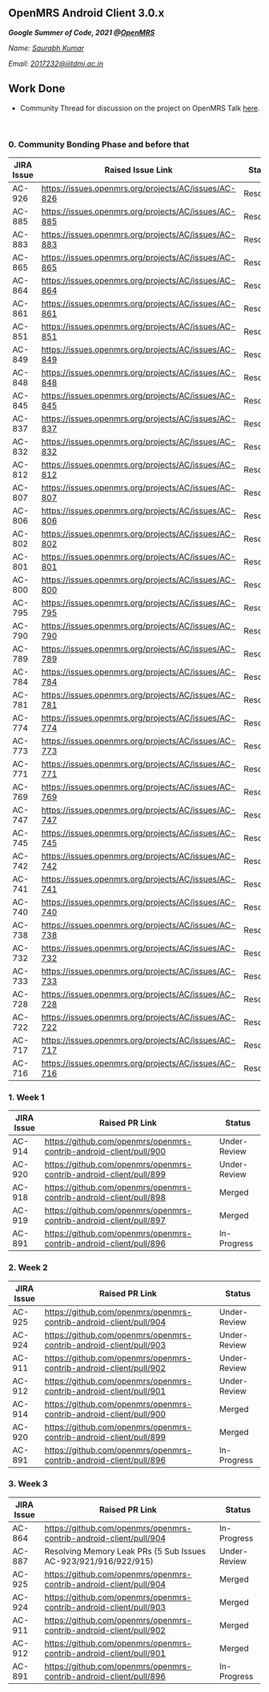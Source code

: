 OpenMRS Android Client 3.0.x
------------------------------------------

***Google Summer of Code, 2021 @[OpenMRS](https://github.com/openmrs)***

*Name: [Saurabh Kumar](https://github.com/LuGO0)*

*Email: 2017232@iiitdmj.ac.in*

## Work Done

* Community Thread for discussion on the project on OpenMRS Talk [here](https://talk.openmrs.org/t/making-openmrs-android-client-easily-customizable/31799).

<br>

### 0. Community Bonding Phase and before that


|    JIRA Issue     |      Raised Issue Link    |      Status        |
|-------------------|---------------------------|--------------------|
|AC-926|https://issues.openmrs.org/projects/AC/issues/AC-826|Resolved|
|AC-885|https://issues.openmrs.org/projects/AC/issues/AC-885|Resolved|
|AC-883|https://issues.openmrs.org/projects/AC/issues/AC-883|Resolved|
|AC-865|https://issues.openmrs.org/projects/AC/issues/AC-865|Resolved|
|AC-864|https://issues.openmrs.org/projects/AC/issues/AC-864|Resolved|
|AC-861|https://issues.openmrs.org/projects/AC/issues/AC-861|Resolved|
|AC-851|https://issues.openmrs.org/projects/AC/issues/AC-851|Resolved|
|AC-849|https://issues.openmrs.org/projects/AC/issues/AC-849|Resolved|
|AC-848|https://issues.openmrs.org/projects/AC/issues/AC-848|Resolved|
|AC-845|https://issues.openmrs.org/projects/AC/issues/AC-845|Resolved|
|AC-837|https://issues.openmrs.org/projects/AC/issues/AC-837|Resolved|
|AC-832|https://issues.openmrs.org/projects/AC/issues/AC-832|Resolved|
|AC-812|https://issues.openmrs.org/projects/AC/issues/AC-812|Resolved|
|AC-807|https://issues.openmrs.org/projects/AC/issues/AC-807|Resolved|
|AC-806|https://issues.openmrs.org/projects/AC/issues/AC-806|Resolved|
|AC-802|https://issues.openmrs.org/projects/AC/issues/AC-802|Resolved|
|AC-801|https://issues.openmrs.org/projects/AC/issues/AC-801|Resolved|
|AC-800|https://issues.openmrs.org/projects/AC/issues/AC-800|Resolved|
|AC-795|https://issues.openmrs.org/projects/AC/issues/AC-795|Resolved|
|AC-790|https://issues.openmrs.org/projects/AC/issues/AC-790|Resolved|
|AC-789|https://issues.openmrs.org/projects/AC/issues/AC-789|Resolved|
|AC-784|https://issues.openmrs.org/projects/AC/issues/AC-784|Resolved|
|AC-781|https://issues.openmrs.org/projects/AC/issues/AC-781|Resolved|
|AC-774|https://issues.openmrs.org/projects/AC/issues/AC-774|Resolved|
|AC-773|https://issues.openmrs.org/projects/AC/issues/AC-773|Resolved|
|AC-771|https://issues.openmrs.org/projects/AC/issues/AC-771|Resolved|
|AC-769|https://issues.openmrs.org/projects/AC/issues/AC-769|Resolved|
|AC-747|https://issues.openmrs.org/projects/AC/issues/AC-747|Resolved|
|AC-745|https://issues.openmrs.org/projects/AC/issues/AC-745|Resolved|
|AC-742|https://issues.openmrs.org/projects/AC/issues/AC-742|Resolved|
|AC-741|https://issues.openmrs.org/projects/AC/issues/AC-741|Resolved|
|AC-740|https://issues.openmrs.org/projects/AC/issues/AC-740|Resolved|
|AC-738|https://issues.openmrs.org/projects/AC/issues/AC-738|Resolved|
|AC-732|https://issues.openmrs.org/projects/AC/issues/AC-732|Resolved|
|AC-733|https://issues.openmrs.org/projects/AC/issues/AC-733|Resolved|
|AC-728|https://issues.openmrs.org/projects/AC/issues/AC-728|Resolved|
|AC-722|https://issues.openmrs.org/projects/AC/issues/AC-722|Resolved|
|AC-717|https://issues.openmrs.org/projects/AC/issues/AC-717|Resolved|
|AC-716|https://issues.openmrs.org/projects/AC/issues/AC-716|Resolved|



### 1. Week 1

|    JIRA Issue     |      Raised PR Link    |      Status        |
|-------------------|---------------------------|--------------------|
|AC-914|https://github.com/openmrs/openmrs-contrib-android-client/pull/900|Under-Review|
|AC-920|https://github.com/openmrs/openmrs-contrib-android-client/pull/899|Under-Review|
|AC-918|https://github.com/openmrs/openmrs-contrib-android-client/pull/898|Merged|
|AC-919|https://github.com/openmrs/openmrs-contrib-android-client/pull/897|Merged|
|AC-891|https://github.com/openmrs/openmrs-contrib-android-client/pull/896|In-Progress|

### 2. Week 2

|    JIRA Issue     |      Raised PR Link    |      Status        |
|-------------------|---------------------------|--------------------|
|AC-925|https://github.com/openmrs/openmrs-contrib-android-client/pull/904|Under-Review|
|AC-924|https://github.com/openmrs/openmrs-contrib-android-client/pull/903|Under-Review|
|AC-911|https://github.com/openmrs/openmrs-contrib-android-client/pull/902|Under-Review|
|AC-912|https://github.com/openmrs/openmrs-contrib-android-client/pull/901|Under-Review|
|AC-914|https://github.com/openmrs/openmrs-contrib-android-client/pull/900|Merged|
|AC-920|https://github.com/openmrs/openmrs-contrib-android-client/pull/899|Merged|
|AC-891|https://github.com/openmrs/openmrs-contrib-android-client/pull/896|In-Progress|


### 3. Week 3

|    JIRA Issue     |      Raised PR Link    |      Status        |
|-------------------|---------------------------|--------------------|
|AC-864|https://github.com/openmrs/openmrs-contrib-android-client/pull/904|In-Progress|
|AC-887| Resolving Memory Leak PRs (5 Sub Issues AC-923/921/916/922/915)|Under-Review|
|AC-925|https://github.com/openmrs/openmrs-contrib-android-client/pull/904|Merged|
|AC-924|https://github.com/openmrs/openmrs-contrib-android-client/pull/903|Merged|
|AC-911|https://github.com/openmrs/openmrs-contrib-android-client/pull/902|Merged|
|AC-912|https://github.com/openmrs/openmrs-contrib-android-client/pull/901|Merged|
|AC-891|https://github.com/openmrs/openmrs-contrib-android-client/pull/896|In-Progress|
